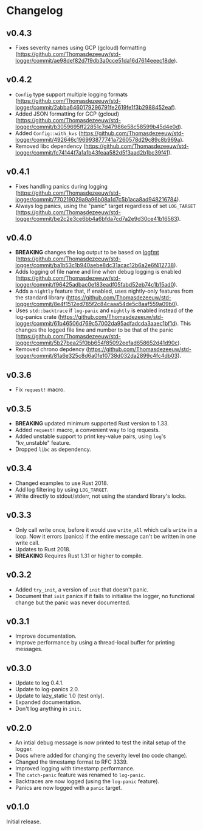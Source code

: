 # Changelog

## v0.4.3

* Fixes severity names using GCP (gcloud) formatting
  (https://github.com/Thomasdezeeuw/std-logger/commit/ae98def82d7f9db3a0cce51da16d7614eeec18de).

## v0.4.2

* `Config` type support multiple logging formats
  (https://github.com/Thomasdezeeuw/std-logger/commit/2abba6460179296791fe2619fe1f3b2988452eaf).
* Added JSON formatting for GCP (gcloud)
  (https://github.com/Thomasdezeeuw/std-logger/commit/b3059695ff22851c7d47986e58c58599b45d4e0d).
* Added `Config::with_kvs`
  (https://github.com/Thomasdezeeuw/std-logger/commit/492646c196993877741a7260578d29c89c8b969a).
* Removed libc dependency
  (https://github.com/Thomasdezeeuw/std-logger/commit/fc74144f7a1a1b43feaa582d5f3aad2b1bc39f41).

## v0.4.1

* Fixes handling panics during logging
  (https://github.com/Thomasdezeeuw/std-logger/commit/770219029a9a96b08a1d7c5b1aca8ad948216784).
* Always log panics, using the "panic" target regardless of set `LOG_TARGET`
  (https://github.com/Thomasdezeeuw/std-logger/commit/be2c2e3ce6bb4a6bfda7cd7a2e9d30ce41b16563).

## v0.4.0

* **BREAKING** changes the log output to be based on [logfmt]
  (https://github.com/Thomasdezeeuw/std-logger/commit/ba1b53c1b940aebe8dc31acac12b6a2e6f412738).
* Adds logging of file name and line when debug logging is enabled
  (https://github.com/Thomasdezeeuw/std-logger/commit/f96425adbac0e183eadf05fabd52eb74c1b15ad0).
* Adds a `nightly` feature that, if enabled, uses nightly-only features from the
  standard library
  (https://github.com/Thomasdezeeuw/std-logger/commit/8e4f1512ed785f2c84caaa54de5c8aaf559a09b0).
* Uses `std::backtrace` if `log-panic` and `nightly` is enabled instead of the
  log-panics crate
  (https://github.com/Thomasdezeeuw/std-logger/commit/61b46506d769c57002da95adfadcda3aaec1bf1d).
  This changes the logged file line and number to be that of the panic
  (https://github.com/Thomasdezeeuw/std-logger/commit/5b27bea25f0bb654f85092eefad658652d41d90c).
* Removed chrono depdency
  (https://github.com/Thomasdezeeuw/std-logger/commit/81a6e325c8d6a0fe10738d032da2899c4fc4db03).

[logfmt]: https://www.brandur.org/logfmt

## v0.3.6

* Fix `request!` macro.

## v0.3.5

* **BREAKING** updated minimum supported Rust version to 1.33.
* Added `request!` macro, a convenient way to log requests.
* Added unstable support to print key-value pairs, using `log`'s "kv_unstable"
  feature.
* Dropped `libc` as dependency.

## v0.3.4

* Changed examples to use Rust 2018.
* Add log filtering by using `LOG_TARGET`.
* Write directly to stdout/stderr, not using the standard library's locks.

## v0.3.3

* Only call write once, before it would use `write_all` which calls `write` in
  a loop. Now it errors (panics) if the entire message can't be written in one
  write call.
* Updates to Rust 2018.
* **BREAKING** Requires Rust 1.31 or higher to compile.

## v0.3.2

* Added `try_init`, a version of `init` that doesn't panic.
* Document that `init` panics if it fails to initialise the logger, no
  functional change but the panic was never documented.

## v0.3.1

* Improve documentation.
* Improve performance by using a thread-local buffer for printing messages.

## v0.3.0

* Update to log 0.4.1.
* Update to log-panics 2.0.
* Update to lazy_static 1.0 (test only).
* Expanded documentation.
* Don't log anything in `init`.

## v0.2.0

* An intial debug message is now printed to test the inital setup of the logger.
* Docs where added for changing the severity level (no code change).
* Changed the timestamp format to RFC 3339.
* Improved logging with timestamp performance.
* The `catch-panic` feature was renamed to `log-panic`.
* Backtraces are now logged (using the `log-panic` feature).
* Panics are now logged with a `panic` target.

## v0.1.0

Initial release.
